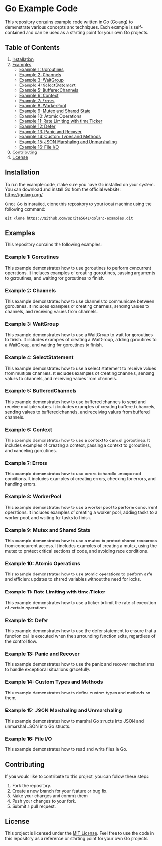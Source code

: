 # Go Example Code

This repository contains example code written in Go (Golang) to demonstrate various concepts and techniques. Each example is self-contained and can be used as a starting point for your own Go projects.

## Table of Contents

1. [Installation](#installation)
2. [Examples](#examples)
   - [Example 1: Goroutines](#example-1-Goroutines)
   - [Example 2: Channels](#example-2-Channels)
   - [Example 3: WaitGroup](#example-3-WaitGroup)
   - [Example 4: SelectStatement](#example-4-SelectStatement)
   - [Example 5: BufferedChannels](#example-5-BufferedChannels)
   - [Example 6: Context](#example-6-Context)
   - [Example 7: Errors](#example-7-Errors)
   - [Example 8: WorkerPool](#example-8-WorkerPool)
   - [Example 9: Mutex and Shared State](#example-9-Mutex-and-Shared-State)
   - [Example 10: Atomic Operations](#example-10-Atomic-Operations)
   - [Example 11: Rate Limiting with time.Ticker](#example-11-Rate-Limiting-with-time.Ticker)
   - [Example 12: Defer](#example-12-Defer)
   - [Example 13: Panic and Recover](#example-13-Panic-and-Recover)
   - [Example 14: Custom Types and Methods](#example-14-Custom-Types-and-Methods)
   - [Example 15: JSON Marshaling and Unmarshaling](#example-15-JSON-Marshaling-and-Unmarshaling)
   - [Example 16: File I/O](#example-16-File-I/O)
3. [Contributing](#contributing)
4. [License](#license)

## Installation

To run the example code, make sure you have Go installed on your system. You can download and install Go from the official website: https://golang.org/

Once Go is installed, clone this repository to your local machine using the following command:

```
git clone https://github.com/sprite5641/golang-examples.git
```

## Examples

This repository contains the following examples:

### Example 1: Goroutines

This example demonstrates how to use goroutines to perform concurrent operations. It includes examples of creating goroutines, passing arguments to goroutines, and waiting for goroutines to finish.

### Example 2: Channels

This example demonstrates how to use channels to communicate between goroutines. It includes examples of creating channels, sending values to channels, and receiving values from channels.

### Example 3: WaitGroup

This example demonstrates how to use a WaitGroup to wait for goroutines to finish. It includes examples of creating a WaitGroup, adding goroutines to a WaitGroup, and waiting for goroutines to finish.

### Example 4: SelectStatement

This example demonstrates how to use a select statement to receive values from multiple channels. It includes examples of creating channels, sending values to channels, and receiving values from channels.

### Example 5: BufferedChannels

This example demonstrates how to use buffered channels to send and receive multiple values. It includes examples of creating buffered channels, sending values to buffered channels, and receiving values from buffered channels.

### Example 6: Context

This example demonstrates how to use a context to cancel goroutines. It includes examples of creating a context, passing a context to goroutines, and canceling goroutines.

### Example 7: Errors

This example demonstrates how to use errors to handle unexpected conditions. It includes examples of creating errors, checking for errors, and handling errors.

### Example 8: WorkerPool

This example demonstrates how to use a worker pool to perform concurrent operations. It includes examples of creating a worker pool, adding tasks to a worker pool, and waiting for tasks to finish.


### Example 9: Mutex and Shared State

This example demonstrates how to use a mutex to protect shared resources from concurrent access. It includes examples of creating a mutex, using the mutex to protect critical sections of code, and avoiding race conditions.

### Example 10: Atomic Operations

This example demonstrates how to use atomic operations to perform safe and efficient updates to shared variables without the need for locks.

### Example 11: Rate Limiting with time.Ticker

This example demonstrates how to use a ticker to limit the rate of execution of certain operations.

### Example 12: Defer

This example demonstrates how to use the defer statement to ensure that a function call is executed when the surrounding function exits, regardless of the control flow.

### Example 13: Panic and Recover

This example demonstrates how to use the panic and recover mechanisms to handle exceptional situations gracefully.

### Example 14: Custom Types and Methods

This example demonstrates how to define custom types and methods on them.

### Example 15: JSON Marshaling and Unmarshaling

This example demonstrates how to marshal Go structs into JSON and unmarshal JSON into Go structs.

### Example 16: File I/O

This example demonstrates how to read and write files in Go.

## Contributing

If you would like to contribute to this project, you can follow these steps:

1. Fork the repository.
2. Create a new branch for your feature or bug fix.
3. Make your changes and commit them.
4. Push your changes to your fork.
5. Submit a pull request.

## License

This project is licensed under the [MIT License](LICENSE). Feel free to use the code in this repository as a reference or starting point for your own Go projects.